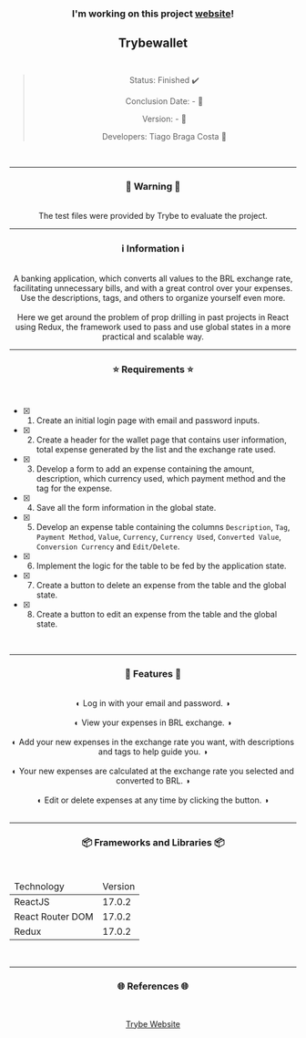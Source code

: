 <div align="center">
  <h3>
    I'm working on this project <a href="-"> website</a>! 
  <h3>
  <h2>
    Trybewallet
    <br><br>
  </h2>

  > Status: Finished ✔️
  >
  > Conclusion Date: - 📆
  >
  > Version: - 🧪
  >
  > Developers: Tiago Braga Costa 👤

  <br>
  <hr>
  <h3>
    🚨 Warning 🚨
  </h3>
  <br>
  <span> The test files were provided by Trybe to evaluate the project. </span>
  <br>
  <hr>
  <h3>
    ℹ️ Information ℹ️
  </h3>
  <br>
  <span> A banking application, which converts all values to the BRL exchange rate, facilitating unnecessary bills, and with a great control over your expenses. Use the descriptions, tags, and others to organize yourself even more. </span> 
  <br><br>
  <span> Here we get around the problem of prop drilling in past projects in React using Redux, the framework used to pass and use global states in a more practical and scalable way. </span>
  <br>
  <hr>
  <h3>
    ⭐ Requirements ⭐
  </h3>
  <div align="left">
  <br>
  
- [X] 1. Create an initial login page with email and password inputs.
- [X] 2. Create a header for the wallet page that contains user information, total expense generated by the list and the exchange rate used.
- [X] 3. Develop a form to add an expense containing the amount, description, which currency used, which payment method and the tag for the expense.
- [X] 4. Save all the form information in the global state.
- [X] 5. Develop an expense table containing the columns `Description`, `Tag`, `Payment Method`, `Value`, `Currency`, `Currency Used`, `Converted Value`, `Conversion Currency` and `Edit/Delete`.
- [X] 6. Implement the logic for the table to be fed by the application state.
- [X] 7. Create a button to delete an expense from the table and the global state.
- [X] 8. Create a button to edit an expense from the table and the global state.
  </div>
  <br>
  <hr>
  <h3>
   📄 Features 📄
  </h3>
  <br>
  <span> ◐ Log in with your email and password. ◑ </span>
  <br><br>
  <span> ◐ View your expenses in BRL exchange. ◑ </span>
  <br><br>
    <span> ◐ Add your new expenses in the exchange rate you want, with descriptions and tags to help guide you. ◑ </span>
  <br><br>  
    <span> ◐ Your new expenses are calculated at the exchange rate you selected and converted to BRL. ◑ </span>
  <br><br>
    <span> ◐ Edit or delete expenses at any time by clicking the button. ◑ </span>
  <br><br>
  <hr>
  <h3>
    📦 Frameworks and Libraries 📦
  </h3>
  <br>
  <table>
    <thead>
      <td> Technology </td>
      <td> Version </td>
    </thead>
    <tbody>
      <tr>
        <td> ReactJS </td>
        <td> 17.0.2 </td>
      </tr>
      <tr>
        <td> React Router DOM </td>
        <td> 17.0.2 </td>
      </tr>
      <tr>
        <td> Redux </td>
        <td> 17.0.2 </td>
      </tr>
    </tbody>
  </table>
  <br>
  <hr>
  <h3>
    🌐 References 🌐
  </h3>
    <br>
    <p> <a href="https://www.betrybe.com/"> Trybe Website </a> </p>
</div>

